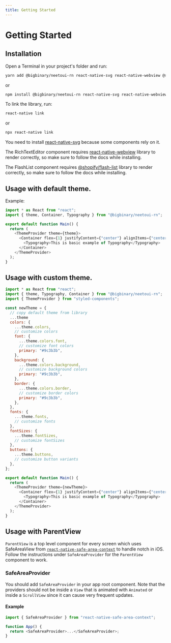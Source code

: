 ```yaml
---
title: Getting Started
---
```


# Getting Started

## Installation

Open a Terminal in your project's folder and run:

```sh
yarn add @bigbinary/neetoui-rn react-native-svg react-native-webview @shopify/flash-list react-native-reanimated
```

or

```sh
npm install @bigbinary/neetoui-rn react-native-svg react-native-webview @shopify/flash-list react-native-reanimated
```

To link the library, run:

```sh
react-native link
```

or

```sh
npx react-native link
```

You need to install
[react-native-svg](https://github.com/react-native-svg/react-native-svg) because
some components rely on it.

The RichTextEditor component
requires
[react-native-webview](https://github.com/react-native-webview/react-native-webview)
library to render correctly, so make sure to follow the docs while installing.

The FlashList component
requires
[@shopify/flash-list](https://github.com/Shopify/flash-list)
library to render correctly, so make sure to follow the docs while installing.
## Usage with default theme.

Example:

```js
import * as React from "react";
import { theme, Container, Typography } from "@bigbinary/neetoui-rn";

export default function Main() {
  return (
    <ThemeProvider theme={theme}>
      <Container flex={1} justifyContent={"center"} alignItems={"center"}>
        <Typography>This is basic example of Typography</Typography>
      </Container>
    </ThemeProvider>
  );
}
```

## Usage with custom theme.

```js
import * as React from "react";
import { theme, Typography, Container } from "@bigbinary/neetoui-rn";
import { ThemeProvider } from "styled-components";

const newTheme = {
  // copy default theme from library
  ...theme
  colors: {
    ...theme.colors,
    // customize colors
    font: {
      ...theme.colors.font,
      // customize font colors
      primary: "#9c3b3b",
    },
    background: {
      ...theme.colors.background,
      // customize background colors
      primary: "#9c3b3b",
    },
    border: {
      ...theme.colors.border,
      // customize border colors
      primary: "#9c3b3b",
    },
  },
  fonts: {
    ...theme.fonts,
    // customize fonts
  },
  fontSizes: {
    ...theme.fontSizes,
    // customize fontSizes
  },
  buttons: {
    ...theme.buttons,
    // customize button variants
  },
};

export default function Main() {
  return (
    <ThemeProvider theme={newTheme}>
      <Container flex={1} justifyContent={"center"} alignItems={"center"}>
        <Typography>This is basic example of Typography</Typography>
      </Container>
    </ThemeProvider>
  );
}
```

## Usage with ParentView

`ParentView` is a top level component for every screen which uses SafeAreaView from
[`react-native-safe-area-context`](https://github.com/th3rdwave/react-native-safe-area-context) to handle notch in iOS. Follow the instructions under
`SafeAreaProvider` for the `ParentView` component to work.

### SafeAreaProvider

You should add `SafeAreaProvider` in your app root component. Note that the providers should not be inside a `View` that is animated with
`Animated` or inside a `ScrollView` since it can cause very frequent updates.

#### Example

```js
import { SafeAreaProvider } from "react-native-safe-area-context";

function App() {
  return <SafeAreaProvider>...</SafeAreaProvider>;
}
```
